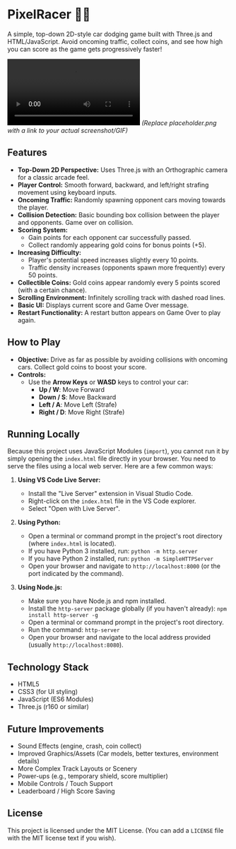 # PixelRacer 🚗💨

A simple, top-down 2D-style car dodging game built with Three.js and HTML/JavaScript. Avoid oncoming traffic, collect coins, and see how high you can score as the game gets progressively faster!

<!-- Add a GIF or screenshot of the gameplay here! -->
![Gameplay video](game.mp4)
*(Replace placeholder.png with a link to your actual screenshot/GIF)*

## Features

*   **Top-Down 2D Perspective:** Uses Three.js with an Orthographic camera for a classic arcade feel.
*   **Player Control:** Smooth forward, backward, and left/right strafing movement using keyboard inputs.
*   **Oncoming Traffic:** Randomly spawning opponent cars moving towards the player.
*   **Collision Detection:** Basic bounding box collision between the player and opponents. Game over on collision.
*   **Scoring System:**
    *   Gain points for each opponent car successfully passed.
    *   Collect randomly appearing gold coins for bonus points (+5).
*   **Increasing Difficulty:**
    *   Player's potential speed increases slightly every 10 points.
    *   Traffic density increases (opponents spawn more frequently) every 50 points.
*   **Collectible Coins:** Gold coins appear randomly every 5 points scored (with a certain chance).
*   **Scrolling Environment:** Infinitely scrolling track with dashed road lines.
*   **Basic UI:** Displays current score and Game Over message.
*   **Restart Functionality:** A restart button appears on Game Over to play again.

## How to Play

*   **Objective:** Drive as far as possible by avoiding collisions with oncoming cars. Collect gold coins to boost your score.
*   **Controls:**
    *   Use the **Arrow Keys** or **WASD** keys to control your car:
        *   **Up / W**: Move Forward
        *   **Down / S**: Move Backward
        *   **Left / A**: Move Left (Strafe)
        *   **Right / D**: Move Right (Strafe)

## Running Locally

Because this project uses JavaScript Modules (`import`), you cannot run it by simply opening the `index.html` file directly in your browser. You need to serve the files using a local web server. Here are a few common ways:

1.  **Using VS Code Live Server:**
    *   Install the "Live Server" extension in Visual Studio Code.
    *   Right-click on the `index.html` file in the VS Code explorer.
    *   Select "Open with Live Server".

2.  **Using Python:**
    *   Open a terminal or command prompt in the project's root directory (where `index.html` is located).
    *   If you have Python 3 installed, run: `python -m http.server`
    *   If you have Python 2 installed, run: `python -m SimpleHTTPServer`
    *   Open your browser and navigate to `http://localhost:8000` (or the port indicated by the command).

3.  **Using Node.js:**
    *   Make sure you have Node.js and npm installed.
    *   Install the `http-server` package globally (if you haven't already): `npm install http-server -g`
    *   Open a terminal or command prompt in the project's root directory.
    *   Run the command: `http-server`
    *   Open your browser and navigate to the local address provided (usually `http://localhost:8080`).

## Technology Stack

*   HTML5
*   CSS3 (for UI styling)
*   JavaScript (ES6 Modules)
*   Three.js (r160 or similar)

## Future Improvements

*   Sound Effects (engine, crash, coin collect)
*   Improved Graphics/Assets (Car models, better textures, environment details)
*   More Complex Track Layouts or Scenery
*   Power-ups (e.g., temporary shield, score multiplier)
*   Mobile Controls / Touch Support
*   Leaderboard / High Score Saving

## License

This project is licensed under the MIT License. (You can add a `LICENSE` file with the MIT license text if you wish).

